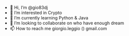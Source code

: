 - 👋 Hi, I’m @gio83dj
- 👀 I’m interested in Crypto
- 🌱 I’m currently learning Python & Java
- 💞️ I’m looking to collaborate on who have enough dream
- 📫 How to reach me giorgio.leggio () gmail.com

<!---
gio83dj/gio83dj is a ✨ special ✨ repository because its `README.md` (this file) appears on your GitHub profile.
You can click the Preview link to take a look at your changes.
--->
